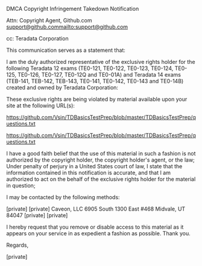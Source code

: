 DMCA Copyright Infringement Takedown Notification

Attn: Copyright Agent, Github.com
support@github.com<mailto:support@github.com>

cc: Teradata Corporation

This communication serves as a statement that:

I am the duly authorized representative of the exclusive rights holder for the following Teradata 12 exams (TE0-121, TE0-122, TE0-123, TE0-124, TE0-125, TE0-126, TE0-127, TE0-12Q and TE0-01A) and Teradata 14 exams (TEB-141, TEB-142, TEB-143, TE0-141, TE0-142, TE0-143 and TE0-14B) created and owned by Teradata Corporation:

These exclusive rights are being violated by material available upon your site at the following URL(s):

https://github.com/Vsin/TDBasicsTestPrep/blob/master/TDBasicsTestPrep/questions.txt

https://github.com/Vsin/TDBasicsTestPrep/blob/master/TDBasicsTestPrep/questions.txt

I have a good faith belief that the use of this material in such a fashion is not authorized by the copyright holder, the copyright holder's agent, or the law; Under penalty of perjury in a United States court of law, I state that the information contained in this notification is accurate, and that I am authorized to act on the behalf of the exclusive rights holder for the material in question;

I may be contacted by the following methods:

[private]
[private]
Caveon, LLC
6905 South 1300 East #468
Midvale, UT 84047
[private]
[private]

I hereby request that you remove or disable access to this material as it appears on your service in as expedient a fashion as possible. Thank you.

Regards,

[private]
